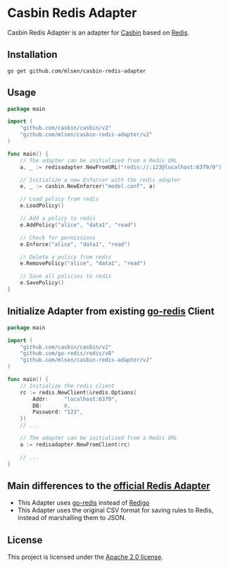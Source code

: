 # Casbin Redis Adapter

Casbin Redis Adapter is an adapter for [Casbin](https://github.com/casbin/casbin) based on [Redis](https://redis.io).

## Installation

    go get github.com/mlsen/casbin-redis-adapter

## Usage

```go
package main

import (
	"github.com/casbin/casbin/v2"
	"github.com/mlsen/casbin-redis-adapter/v2"
)

func main() {
	// The adapter can be initialized from a Redis URL
	a, _ := redisadapter.NewFromURL("redis://:123@localhost:6379/0")

	// Initialize a new Enforcer with the redis adapter
	e, _ := casbin.NewEnforcer("model.conf", a)

	// Load policy from redis
	e.LoadPolicy()

	// Add a policy to redis
	e.AddPolicy("alice", "data1", "read")

	// Check for permissions
	e.Enforce("alice", "data1", "read")

	// Delete a policy from redis
	e.RemovePolicy("alice", "data1", "read")

	// Save all policies to redis
	e.SavePolicy()
}
```

## Initialize Adapter from existing [go-redis](https://github.com/go-redis/redis) Client

```go
package main

import (
	"github.com/casbin/casbin/v2"
	"github.com/go-redis/redis/v8"
	"github.com/mlsen/casbin-redis-adapter/v2"
)

func main() {
	// Initialize the redis client
	rc := redis.NewClient(&redis.Options{
		Addr:     "localhost:6379",
		DB:       0,
		Password: "123",
	})
	// ...

	// The adapter can be initialized from a Redis URL
	a := redisadapter.NewFromClient(rc)

	// ...
}
```

## Main differences to the [official Redis Adapter](https://github.com/casbin/redis-adapter/)

- This Adapter uses [go-redis](https://github.com/go-redis/redis) instead
  of [Redigo](https://github.com/gomodule/redigo)
- This Adapter uses the original CSV format for saving rules to Redis, instead of marshalling them to JSON.

## License

This project is licensed under
the [Apache 2.0 license](https://github.com/mlsen/casbin-redis-adapter/blob/master/LICENSE).